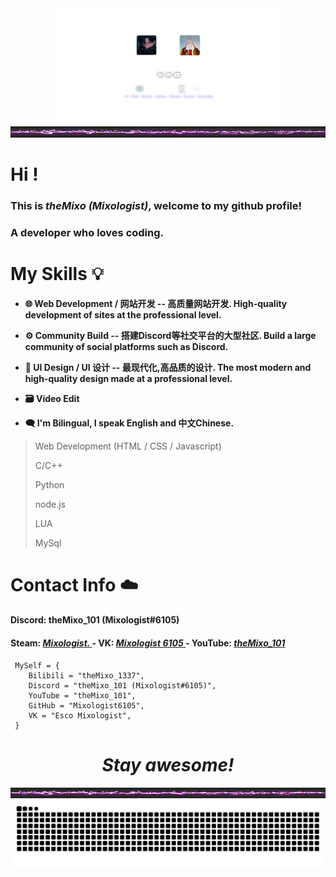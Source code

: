 <div align=center><img src="https://github.com/Mixologist6105/Mixologist6105/blob/main/srcs/trans.png" width="70%" height="70%"></div>

<div align=center><img src="https://github.com/Mixologist6105/Mixologist6105/blob/main/srcs/thunder_bar.gif"></div>

# Hi !
### This is ***theMixo (Mixologist)***, welcome to my github profile!
### A developer who loves coding.

# My Skills 💡
* **🌐 Web Development / 网站开发 -- 高质量网站开发. High-quality development of sites at the professional level.**

* **⚙️ Community Build -- 搭建Discord等社交平台的大型社区. Build a large community of social platforms such as Discord.**

* **🔩 UI Design / UI 设计 -- 最现代化,高品质的设计. The most modern and high-quality design made at a professional level.**

* **🗃️ Video Edit**

* **🗨 I'm Bilingual, I speak English and 中文Chinese.**

> Web Development (HTML / CSS / Javascript)
> 
> C/C++
> 
> Python
> 
> node.js
> 
> LUA
> 
> MySql

# Contact Info ☁️
#### Discord: theMixo_101 (Mixologist#6105)
#### Steam: ***[ Mixologist. ](https://steamcommunity.com/id/Mixologist6105)*** - VK: ***[ Mixologist 6105 ](https://vk.com/mixologist6105)*** - YouTube: ***[ theMixo_101 ](https://www.youtube.com/channel/UCujbzZXOD5VqeRl-IVB2Ypw)***
````
 MySelf = {
    Bilibili = "theMixo_1337",
    Discord = "theMixo_101 (Mixologist#6105)",
    YouTube = "theMixo_101",
    GitHub = "Mixologist6105",
    VK = "Esco Mixologist",
 }
````
<h1 align="center"><i>Stay awesome!</i></h1>

<div align=center><img src="https://github.com/Mixologist6105/Mixologist6105/blob/main/srcs/thunder_bar.gif"></div>

<div align=center><img src="https://github.com/Mixologist6105/Mixologist6105/blob/main/srcs/grid-snake.svg"></div>

